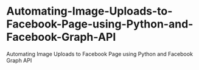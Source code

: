 # Automating-Image-Uploads-to-Facebook-Page-using-Python-and-Facebook-Graph-API
Automating Image Uploads to Facebook Page using Python and Facebook Graph API
